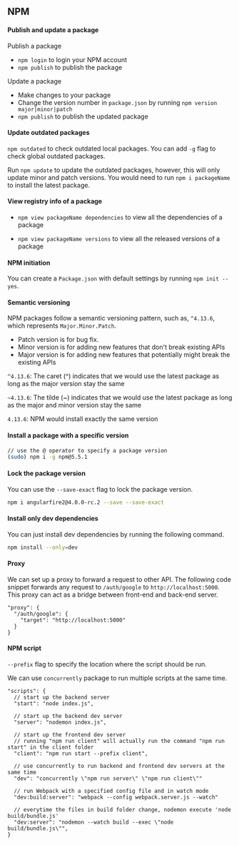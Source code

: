 ## NPM

#### Publish and update a package

Publish a package

- `npm login` to login your NPM account
- `npm publish` to publish the package

Update a package

- Make changes to your package
- Change the version number in `package.json` by running `npm version major|minor|patch`
- `npm publish` to publish the updated package

#### Update outdated packages

`npm outdated` to check outdated local packages. You can add `-g` flag to check global outdated packages.

Run `npm update` to update the outdated packages, however, this will only update minor and patch versions. You would need to run `npm i packageName` to install the latest package.

#### View registry info of a package

- `npm view packageName dependencies` to view all the dependencies of a package

- `npm view packageName versions` to view all the released versions of a package

#### NPM initiation

You can create a `Package.json` with default settings by running `npm init --yes`.

#### Semantic versioning

NPM packages follow a semantic versioning pattern, such as, `^4.13.6`, which represents `Major.Minor.Patch`.

- Patch version is for bug fix.
- Minor version is for adding new features that don't break existing APIs
- Major version is for adding new features that potentially might break the existing APIs

`^4.13.6`: The caret (^) indicates that we would use the latest package as long as the major version stay the same

`~4.13.6`: The tilde (~) indicates that we would use the latest package as long as the major and minor version stay the same

`4.13.6`: NPM would install exactly the same version

#### Install a package with a specific version

```bash
// use the @ operator to specify a package version
(sudo) npm i -g npm@5.5.1
```

#### Lock the package version

You can use the `--save-exact` flag to lock the package version.

```bash
npm i angularfire2@4.0.0-rc.2 --save --save-exact
```

#### Install only dev dependencies

You can just install dev dependencies by running the following command.

```bash
npm install --only=dev
```

#### Proxy

We can set up a proxy to forward a request to other API. The following code snippet forwards any request to `/auth/google` to `http://localhost:5000`. This proxy can act as a bridge between front-end and back-end server.

```
"proxy": {
  "/auth/google": {
    "target": "http://localhost:5000"
  }
}
```

#### NPM script

`--prefix` flag to specify the location where the script should be run.

We can use `concurrently` package to run multiple scripts at the same time.

```
"scripts": {
  // start up the backend server
  "start": "node index.js",
  
  // start up the backend dev server
  "server": "nodemon index.js",
  
  // start up the frontend dev server
  // running "npm run client" will actually run the command "npm run start" in the client folder
  "client": "npm run start --prefix client",
  
  // use concurrently to run backend and frontend dev servers at the same time
  "dev": "concurrently \"npm run server\" \"npm run client\""
  
  // run Webpack with a specified config file and in watch mode
  "dev:build:server": "webpack --config webpack.server.js --watch"
  
  // everytime the files in build folder change, nodemon execute 'node build/bundle.js'
  "dev:server": "nodemon --watch build --exec \"node build/bundle.js\"",
}
```
